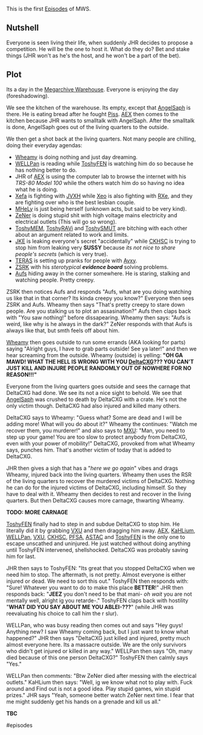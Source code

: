 
This is the first [Episodes](Episodes/Episodes.md) of MWS. 


## Nutshell

Everyone is seen living their life, when suddenly JHR decides to propose a competition. He will be the one to host it. What do they do? Bet and stake things (JHR won't as he's the host, and he won't be a part of the bet).

## Plot
Its a day in the [Megarchive Warehouse](Megarchive%20Warehouse.md). Everyone is enjoying the day (foreshadowing).

We see the kitchen of the warehouse. Its empty, except that [AngelSaph](AngelSaph.md) is there. He is eating bread after he fought [Piss](Piss.md). [AEX](AEX.md) then comes to the kitchen because JHR wants to smalltalk with AngelSaph. After the smalltalk is done, AngelSaph goes out of the living quarters to the outside.

We then get a shot back at the living quarters. Not many people are chilling, doing their everyday agendas:
- [Wheamy](Wheamy.md) is doing nothing and just day dreaming. 
- [WELLPan](WELLPan.md) is reading while [ToshyFEN](ToshyFEN.md) is watching him do so because he has nothing better to do. 
- JHR of [AEX](AEX.md) is using the computer lab to browse the internet with his *TRS-80 Model 100* while the others watch him do so having no idea what he is doing. 
- [Xefa](Xefa.md) is fighting with [JVXH](JVXH.md) while [Xeo](Xeo.md) is also fighting with [RXe](RXe.md), and they are fighting over who is the best lesbian couple.
- [MHeLy](MHeLy.md) is just being herself (unknown acts, but said to be very kind). 
- [ZeNer](ZeNer.md) is doing stupid shit with high voltage mains electricity and electrical outlets (This will go so wrong). 
- [ToshyMEM](ToshyMEM.md), [ToshyRAVi](ToshyRAVi.md) and [ToshySMUT](ToshySMUT.md) are bitching with each other about an argument related to work and limits.
- [JKE](JKE.md) is leaking everyone's secret "accidentally" while [CKHSC](CKHSC.md) is trying to stop him from leaking very **SUSSY** because *its not nice to share people's secrets* (which is very true).
- [TERAS](TERAS.md) is setting up pranks for people with [Avxy](Avxy.md).
- [ZSRK](ZSRK.md) with his *sterotypical **evidence board*** solving problems.
- [Aufs](Aufs.md) hiding away in the corner somewhere. He is staring, stalking and watching people. Pretty creepy.

ZSRK then notices Aufs and responds "Aufs, what are you doing watching us like that in that corner? Its kinda creepy you know?" Everyone then sees ZSRK and Aufs. Wheamy then says "That's pretty creepy to stare down people. Are you stalking us to plot an assasination?" Aufs then claps back with "You saw nothing!" before dissapearing. Wheamy then says: "Aufs is weird, like why is he always in the dark?" ZeNer responds with that Aufs is always like that, but smth feels off about him.

[Wheamy](Wheamy.md) then goes outside to run some errands (AKA looking for parts) saying "Alright guys, I have to grab parts outside! See ya later!" and then we hear screaming from the outside. Wheamy (outside) is yelling: **"OH GA MAWD! WHAT THE HELL IS WRONG WITH YOU [DeltaCXG](VXU.md#DeltaCXG)??? YOU CAN'T JUST KILL AND INJURE PEOPLE RANDOMLY OUT OF NOWHERE FOR NO REASON!!!"** 

Everyone from the living quarters goes outside and sees the carnage that DeltaCXG had done. We see its not a nice sight to behold. We see that [AngelSaph](AngelSaph.md) was crushed to death by DeltaCXG with a crate. He's not the only victim though. DeltaCXG had also injured and killed many others.

DeltaCXG says to Wheamy: "Guess what? Some are dead and I will be adding more! What will you do about it?" Wheamy the continues: "Watch me recover them, you murderer!" and also says to [MXU](VXU.md#MXU): "Man, you need to step up your game! You are too slow to protect anybody from DeltaCXG, even with your power of mobility!" DeltaCXG, provoked from what Wheamy says, punches him. That's another victim of today that is added to DeltaCXG.

JHR then gives a sigh that has a "*here we go again*" vibes and drags Wheamy, injured back into the living quarters. Wheamy then uses the RSR of the living quarters to recover the murdered victims of DeltaCXG. Nothing he can do for the injured victims of DeltaCXG, including himself. So they have to deal with it. Wheamy then decides to rest and recover in the living quarters. But then DeltaCXG causes more carnage, thwarting Wheamy.


**TODO: MORE CARNAGE**

[ToshyFEN](ToshyFEN.md) finally had to step in and subdue DeltaCXG to stop him. He literally did it by grabbing [VXU](VXU.md) and then dragging him away. [AEX](AEX.md), [KaHLium](KaHLium.md), [WELLPan](WELLPan.md), [VXU](VXU.md), [CKHSC](CKHSC.md), [PFSA](PFSA.md), [ASTAC](ASTAC.md) and [ToshyFEN](ToshyFEN.md) is the only one to escape unscathed and uninjured. He just watched without doing anything until ToshyFEN intervened, shellshocked. DeltaCXG was probably saving him for last. 

JHR then says to ToshyFEN: "Its great that you stopped DeltaCXG when we need him to stop. The aftermath, is not pretty. Almost everyone is either injured or dead. We need to sort this out." ToshyFEN then responds with: "Sure! Whatever you want to do to make this place **BETTER**!" JHR then responds back: "**JEEZ** you don't need to be that mani- *oh wait* you are not mentally well, alright ig you retarde-." ToshyFEN claps back with hostility "**WHAT DID YOU SAY ABOUT ME YOU ABLEI-???**" (while JHR was reevaluating his choice to call him the r slur).

WELLPan, who was busy reading then comes out and says "Hey guys! Anything new? I saw Wheamy coming back, but I just want to know what happened?" JHR then says "DeltaCXG just killed and injured, pretty much almost everyone here. Its a massacre outside. We are the only survivors who didn't get injured or killed in any way." WELLPan then says "Oh, many died because of this one person DeltaCXG?" ToshyFEN then calmly says "Yes."

WELLPan then comments: "Btw ZeNer died after messing with the electrical outlets." KaHLium then says: "Well, ig we know what not to play with. Fuck around and Find out is not a good idea. Play stupid games, win stupid prizes." JHR says "Yeah, someone better watch ZeNer next time. I fear that me might suddenly get his hands on a grenade and kill us all."



**TBC**

#episodes 